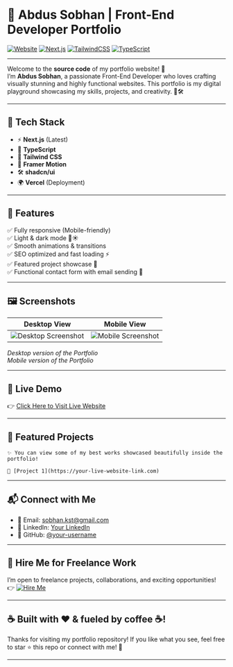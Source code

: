 # 🌟 Abdus Sobhan | Front-End Developer Portfolio

[![Website](https://img.shields.io/badge/Website-Visit%20Now-0abab5?style=for-the-badge&logo=Google-Chrome&logoColor=white)](https://your-live-website-link.com)
[![Next.js](https://img.shields.io/badge/Next.js-000000?style=for-the-badge&logo=Next.js&logoColor=white)](https://nextjs.org/)
[![TailwindCSS](https://img.shields.io/badge/TailwindCSS-06B6D4?style=for-the-badge&logo=tailwindcss&logoColor=white)](https://tailwindcss.com/)
[![TypeScript](https://img.shields.io/badge/TypeScript-3178C6?style=for-the-badge&logo=typescript&logoColor=white)](https://www.typescriptlang.org/)

---

Welcome to the **source code** of my portfolio website! 🚀  
I’m **Abdus Sobhan**, a passionate Front-End Developer who loves crafting visually stunning and highly functional websites. This portfolio is my digital playground showcasing my skills, projects, and creativity. 🎨🛠️

---

## 🧩 Tech Stack

- ⚡ **Next.js** (Latest)
- 📘 **TypeScript**
- 🎨 **Tailwind CSS**
- 🎥 **Framer Motion**
- 🛠️ **shadcn/ui**
- 🌍 **Vercel** (Deployment)

---

## 🎯 Features

✅ Fully responsive (Mobile-friendly)  
✅ Light & dark mode 🌙☀️  
✅ Smooth animations & transitions  
✅ SEO optimized and fast loading ⚡  
✅ Featured project showcase 🚀  
✅ Functional contact form with email sending 📧

---

## 🖼️ Screenshots

|                  Desktop View                  |                 Mobile View                  |
| :--------------------------------------------: | :------------------------------------------: |
| ![Desktop Screenshot](screenshots/desktop.png) | ![Mobile Screenshot](screenshots/mobile.png) |

_Desktop version of the Portfolio_  
_Mobile version of the Portfolio_

---

## 🚀 Live Demo

👉 [Click Here to Visit Live Website](https://your-live-website-link.com)

---

## 🚀 Featured Projects

    ✨ You can view some of my best works showcased beautifully inside the portfolio!

    🚀 [Project 1](https://your-live-website-link.com)

---

## 📬 Connect with Me

- 📧 Email: sobhan.kst@gmail.com
- 💼 LinkedIn: [Your LinkedIn](https://linkedin.com/in/sobhan90)
- 🐙 GitHub: [@your-username](https://github.com/sobhankst)

---

## 💼 Hire Me for Freelance Work

I’m open to freelance projects, collaborations, and exciting opportunities!  
👉 [![Hire Me](https://img.shields.io/badge/Hire%20Me-Open%20for%20Freelance%20Work-0abab5?style=for-the-badge)](mailto:sobhan.kst@gmail.com)

---

<!-- ## ☕ Built with ❤️ and fueled by coffee! -->

## ☕ Built with ❤️ & fueled by coffee ☕!

Thanks for visiting my portfolio repository!
If you like what you see, feel free to star ⭐ this repo or connect with me! 🚀

---
